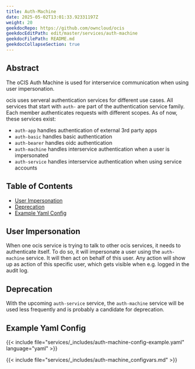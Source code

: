 ```yaml
---
title: Auth-Machine
date: 2025-05-02T13:01:33.92331197Z
weight: 20
geekdocRepo: https://github.com/owncloud/ocis
geekdocEditPath: edit/master/services/auth-machine
geekdocFilePath: README.md
geekdocCollapseSection: true
---
```


<!-- Do not edit this file, it is autogenerated. Edit the service README.md instead -->

## Abstract


The oCIS Auth Machine is used for interservice communication when using user impersonation.

ocis uses serveral authentication services for different use cases. All services that start with `auth-` are part of the authentication service family. Each member authenticates requests with different scopes. As of now, these services exist:
  -   `auth-app` handles authentication of external 3rd party apps
  -   `auth-basic` handles basic authentication
  -   `auth-bearer` handles oidc authentication
  -   `auth-machine` handles interservice authentication when a user is impersonated
  -   `auth-service` handles interservice authentication when using service accounts


## Table of Contents

* [User Impersonation](#user-impersonation)
* [Deprecation](#deprecation)
* [Example Yaml Config](#example-yaml-config)

## User Impersonation

When one ocis service is trying to talk to other ocis services, it needs to authenticate itself. To do so, it will impersonate a user using the `auth-machine` service. It will then act on behalf of this user. Any action will show up as action of this specific user, which gets visible when e.g. logged in the audit log.

## Deprecation

With the upcoming `auth-service` service, the `auth-machine` service will be used less frequently and is probably a candidate for deprecation.
## Example Yaml Config
{{< include file="services/_includes/auth-machine-config-example.yaml"  language="yaml" >}}

{{< include file="services/_includes/auth-machine_configvars.md" >}}

